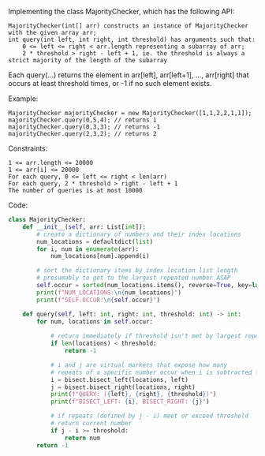 Implementing the class MajorityChecker, which has the following API:

    MajorityChecker(int[] arr) constructs an instance of MajorityChecker with the given array arr;
    int query(int left, int right, int threshold) has arguments such that:
        0 <= left <= right < arr.length representing a subarray of arr;
        2 * threshold > right - left + 1, ie. the threshold is always a strict majority of the length of the subarray

Each query(...) returns the element in arr[left], arr[left+1], ..., arr[right] that occurs at least threshold times, or -1 if no such element exists.

 

Example:

```
MajorityChecker majorityChecker = new MajorityChecker([1,1,2,2,1,1]);
majorityChecker.query(0,5,4); // returns 1
majorityChecker.query(0,3,3); // returns -1
majorityChecker.query(2,3,2); // returns 2
``` 

Constraints:

    1 <= arr.length <= 20000
    1 <= arr[i] <= 20000
    For each query, 0 <= left <= right < len(arr)
    For each query, 2 * threshold > right - left + 1
    The number of queries is at most 10000

Code:

```python
class MajorityChecker:
    def __init__(self, arr: List[int]):
        # create a dictionary of numbers and their index locations
        num_locations = defaultdict(list)
        for i, num in enumerate(arr):
            num_locations[num].append(i)

        # sort the dictionary items by index location list length
        # presumably to get to the largest repeated number ASAP
        self.occur = sorted(num_locations.items(), reverse=True, key=lambda x: len(x[1]))
        print(f"NUM_LOCATIONS:\n{num_locations}")
        print(f"SELF.OCCUR:\n{self.occur}")

    def query(self, left: int, right: int, threshold: int) -> int:
        for num, locations in self.occur:
        
            # return immediately if threshold isn't met by largest repeat
            if len(locations) < threshold:
                return -1

            # i and j are virtual markers that expose how many
            # repeats of a specific number occur when i is subtracted from j
            i = bisect.bisect_left(locations, left)
            j = bisect.bisect_right(locations, right)
            print(f"QUERY: ({left}, {right}, {threshold})")
            print(f"BISECT_LEFT: {i}, BISECT_RIGHT: {j}")

            # if repeats (defined by j - i) meet or exceed threshold
            # return current number
            if j - i >= threshold:
                return num
        return -1
```
